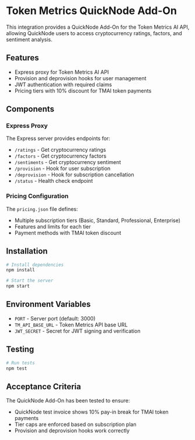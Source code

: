 # Token Metrics QuickNode Add-On

This integration provides a QuickNode Add-On for the Token Metrics AI API, allowing QuickNode users to access cryptocurrency ratings, factors, and sentiment analysis.

## Features

- Express proxy for Token Metrics AI API
- Provision and deprovision hooks for user management
- JWT authentication with required claims
- Pricing tiers with 10% discount for TMAI token payments

## Components

### Express Proxy

The Express server provides endpoints for:
- `/ratings` - Get cryptocurrency ratings
- `/factors` - Get cryptocurrency factors
- `/sentiments` - Get cryptocurrency sentiment
- `/provision` - Hook for user subscription
- `/deprovision` - Hook for subscription cancellation
- `/status` - Health check endpoint

### Pricing Configuration

The `pricing.json` file defines:
- Multiple subscription tiers (Basic, Standard, Professional, Enterprise)
- Features and limits for each tier
- Payment methods with TMAI token discount

## Installation

```bash
# Install dependencies
npm install

# Start the server
npm start
```

## Environment Variables

- `PORT` - Server port (default: 3000)
- `TM_API_BASE_URL` - Token Metrics API base URL
- `JWT_SECRET` - Secret for JWT signing and verification

## Testing

```bash
# Run tests
npm test
```

## Acceptance Criteria

The QuickNode Add-On has been tested to ensure:
- QuickNode test invoice shows 10% pay-in break for TMAI token payments
- Tier caps are enforced based on subscription plan
- Provision and deprovision hooks work correctly
